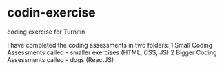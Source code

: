 # codin-exercise
coding exercise for Turnitin 


I have completed the coding assessments in two folders: 
    1 Small Coding Assessments called - smaller exercises (HTML, CSS, JS)
    2 Bigger Coding Assessments called - dogs (ReactJS)